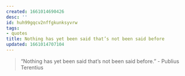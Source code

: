 ```yaml
---
created: 1661014690426
desc: ''
id: huh99gqcv2nffgkunksyvrw
tags:
- quotes
title: Nothing has yet been said that’s not been said before
updated: 1661014707104
---
```

   
> “Nothing has yet been said that’s not been said before.” - Publius Terentius
